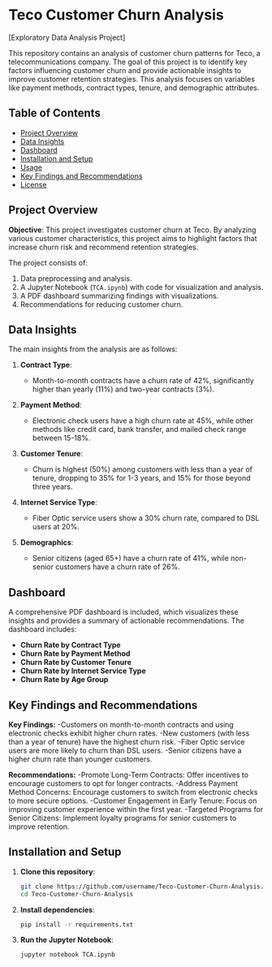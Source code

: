 # Teco Customer Churn Analysis

[Exploratory Data Analysis Project]

This repository contains an analysis of customer churn patterns for Teco, a telecommunications company. The goal of this project is to identify key factors influencing customer churn and provide actionable insights to improve customer retention strategies. This analysis focuses on variables like payment methods, contract types, tenure, and demographic attributes.

## Table of Contents

- [Project Overview](#project-overview)
- [Data Insights](#data-insights)
- [Dashboard](#dashboard)
- [Installation and Setup](#installation-and-setup)
- [Usage](#usage)
- [Key Findings and Recommendations](#key-findings-and-recommendations)
- [License](#license)

## Project Overview

**Objective**: This project investigates customer churn at Teco. By analyzing various customer characteristics, this project aims to highlight factors that increase churn risk and recommend retention strategies.

The project consists of:
1. Data preprocessing and analysis.
2. A Jupyter Notebook (`TCA.ipynb`) with code for visualization and analysis.
3. A PDF dashboard summarizing findings with visualizations.
4. Recommendations for reducing customer churn.

## Data Insights

The main insights from the analysis are as follows:

1. **Contract Type**: 
   - Month-to-month contracts have a churn rate of 42%, significantly higher than yearly (11%) and two-year contracts (3%).

2. **Payment Method**:
   - Electronic check users have a high churn rate at 45%, while other methods like credit card, bank transfer, and mailed check range between 15-18%.

3. **Customer Tenure**:
   - Churn is highest (50%) among customers with less than a year of tenure, dropping to 35% for 1-3 years, and 15% for those beyond three years.

4. **Internet Service Type**:
   - Fiber Optic service users show a 30% churn rate, compared to DSL users at 20%.

5. **Demographics**:
   - Senior citizens (aged 65+) have a churn rate of 41%, while non-senior customers have a churn rate of 26%.

## Dashboard

A comprehensive PDF dashboard is included, which visualizes these insights and provides a summary of actionable recommendations. The dashboard includes:

- **Churn Rate by Contract Type**
- **Churn Rate by Payment Method**
- **Churn Rate by Customer Tenure**
- **Churn Rate by Internet Service Type**
- **Churn Rate by Age Group**

## Key Findings and Recommendations

**Key Findings:**
-Customers on month-to-month contracts and using electronic checks exhibit higher churn rates.
-New customers (with less than a year of tenure) have the highest churn risk.
-Fiber Optic service users are more likely to churn than DSL users.
-Senior citizens have a higher churn rate than younger customers.

**Recommendations:**
-Promote Long-Term Contracts: Offer incentives to encourage customers to opt for longer contracts.
-Address Payment Method Concerns: Encourage customers to switch from electronic checks to more secure options.
-Customer Engagement in Early Tenure: Focus on improving customer experience within the first year.
-Targeted Programs for Senior Citizens: Implement loyalty programs for senior customers to improve retention.

## Installation and Setup

1. **Clone this repository**:
   ```bash
   git clone https://github.com/username/Teco-Customer-Churn-Analysis.git
   cd Teco-Customer-Churn-Analysis
2. **Install dependencies**:
   ```bash
   pip install -r requirements.txt
3. **Run the Jupyter Notebook**:
   ```bash
   jupyter notebook TCA.ipynb
   
